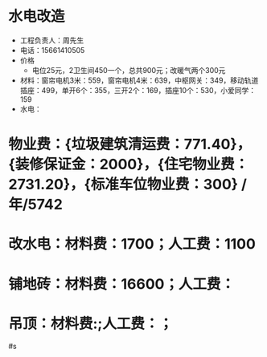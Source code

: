 # 水电改造
  - 工程负责人：周先生
  - 电话：15661410505
  - 价格
    - 电位25元，2卫生间450一个，总共900元；改暖气两个300元
  - 材料：窗帘电机3米：559，窗帘电机4米：639，中枢网关：349，移动轨道插座：499，单开6个：355，三开2个：169，插座10个：530，小爱同学：159
  - 水电：
 
# 物业费：{垃圾建筑清运费：771.40}，{装修保证金：2000}，{住宅物业费：2731.20}，{标准车位物业费：300} /年/5742
# 改水电：材料费：1700；人工费：1100
# 铺地砖：材料费：16600；人工费：
# 吊顶：材料费:;人工费：；
#s